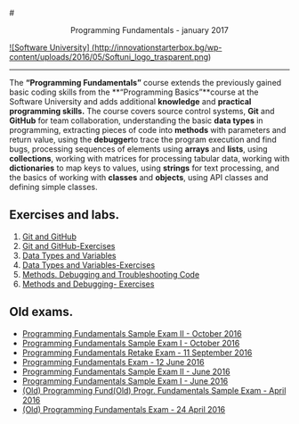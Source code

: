 #<p align="center"> Programming Fundamentals - january 2017<p>

<a href="https://softuni.bg/trainings/1509/programming-fundamentals-january-2017" rel="Programming-Fundamentals">![Software University]
(http://innovationstarterbox.bg/wp-content/uploads/2016/05/Softuni_logo_trasparent.png)</a>

---
The **“Programming Fundamentals”** course extends the previously gained basic coding skills from the **“Programming Basics”**course at the Software University and adds additional **knowledge** and **practical programming skills.**
The course covers source control systems, **Git** and **GitHub** for team collaboration, understanding the basic **data types** in programming, extracting pieces of code into **methods** with parameters and return value, using the **debugger**to trace the program execution and find bugs, processing sequences of elements using **arrays** and **lists**, using  **collections**, working with matrices for processing tabular data, working with **dictionaries** to map keys to values, using **strings** for text processing, and the basics of working with **classes** and **objects**, using API classes and defining simple classes. 


## Exercises and labs.
1. <a href="https://github.com/stefkavasileva/Programming-Fundamentals/tree/master/Homeworks%20and%20Labs/GitGitHubDebuggingSearching-Lab" > Git and GitHub </a> 
2. <a href="https://github.com/stefkavasileva/Programming-Fundamentals/tree/master/Homeworks%20and%20Labs/GitGitHubDebuggingSearching-Exercises" > Git and GitHub-Exercises</a> 
3. <a href="https://github.com/stefkavasileva/Programming-Fundamentals/tree/master/Homeworks%20and%20Labs/DataTypeAndVariables" > Data Types and Variables</a> 
4. <a href="https://github.com/stefkavasileva/Programming-Fundamentals/tree/master/Homeworks%20and%20Labs/DataTypesAndVariables-Exercises" > Data Types and Variables-Exercises</a> 
5. <a href="https://github.com/stefkavasileva/Programming-Fundamentals/tree/master/Homeworks%20and%20Labs/MethodsAndDebugging" > Methods. Debugging and Troubleshooting Code </a> 
6. <a href="https://github.com/stefkavasileva/Programming-Fundamentals/tree/master/Homeworks%20and%20Labs/MethodsAndDebuggingExcercises" > Methods and Debugging- Exercises</a>

## Old exams.

- <a href="https://github.com/stefkavasileva/Programming-Fundamentals/tree/master/OldExams/SampleExamII-October2016"> Programming Fundamentals Sample Exam II - October 2016 <a/>
- <a href="https://github.com/stefkavasileva/Programming-Fundamentals/tree/master/OldExams/ExamI-October2016">Programming Fundamentals Sample Exam I - October 2016 </a>
- <a href="https://github.com/stefkavasileva/Programming-Fundamentals/tree/master/OldExams/RetakeExam-11September2016">Programming Fundamentals Retake Exam - 11 September 2016 </a>
- <a href="https://github.com/stefkavasileva/Programming-Fundamentals/tree/master/OldExams/Exam-12June2016"> Programming Fundamentals Exam - 12 June 2016 </a>
- <a href="https://github.com/stefkavasileva/Programming-Fundamentals/tree/master/OldExams/SampleExamII-June2016"> Programming Fundamentals Sample Exam II - June 2016</a>
- <a href="https://github.com/stefkavasileva/Programming-Fundamentals/tree/master/OldExams/SampleExamI-June2016"> Programming Fundamentals Sample Exam I - June 2016</a>
- <a href="https://github.com/stefkavasileva/Programming-Fundamentals/tree/master/OldExams/(Old)Exam-April2016" > (Old) Programming Fund(Old) Progr. Fundamentals Sample Exam - April 2016 </a> 
- <a href="https://github.com/stefkavasileva/Programming-Fundamentals/tree/master/OldExams/(Old)Exam-24April2016" > (Old) Programming Fundamentals Exam - 24 April 2016 </a> 





